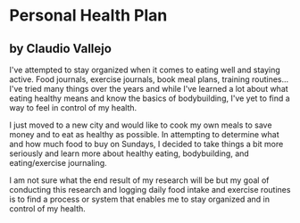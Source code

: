 # Personal Health Plan
## by Claudio Vallejo

I've attempted to stay organized when it comes to eating well and staying active. Food journals, exercise journals, book meal plans, training routines... I've tried many things over the years and while I've learned a lot about what eating healthy means and know the basics of bodybuilding, I've yet to find a way to feel in control of my health.

I just moved to a new city and would like to cook my own meals to save money and to eat as healthy as possible. In attempting to determine what and how much food to buy on Sundays, I decided to take things a bit more seriously and learn more about healthy eating, bodybuilding, and eating/exercise journaling.

I am not sure what the end result of my research will be but my goal of conducting this research and logging daily food intake and exercise routines is to find a process or system that enables me to stay organized and in control of my health.
